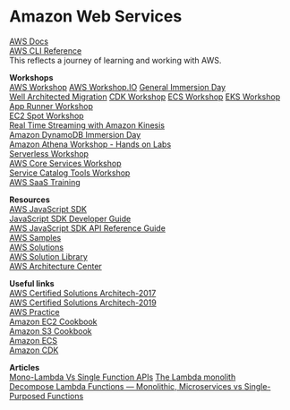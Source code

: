 # Amazon Web Services
[AWS Docs](https://docs.aws.amazon.com/)  
[AWS CLI Reference](https://awscli.amazonaws.com/v2/documentation/api/latest/reference/index.html)  
This reflects a journey of learning and working with AWS.  

__Workshops__  
[AWS Workshop](https://workshops.aws/)
[AWS Workshop.IO](https://awsworkshop.io/)
[General Immersion Day](https://catalog.workshops.aws/general-immersionday/en-US)  
[Well Architected Migration](https://catalog.workshops.aws/well-architected-migration/en-US)
[CDK Workshop](https://cdkworkshop.com/)
[ECS Workshop](https://ecsworkshop.com/)
[EKS Workshop](https://eksworkshop.com/)  
[App Runner Workshop](https://www.apprunnerworkshop.com/)  
[EC2 Spot Workshop](https://ec2spotworkshops.com/)  
[Real Time Streaming with Amazon Kinesis](https://catalog.us-east-1.prod.workshops.aws/workshops/2300137e-f2ac-4eb9-a4ac-3d25026b235f/en-US)  
[Amazon DynamoDB Immersion Day](https://catalog.workshops.aws/dynamodb-labs/en-US)   
[Amazon Athena Workshop - Hands on Labs](https://catalog.us-east-1.prod.workshops.aws/workshops/9981f1a1-abdc-49b5-8387-cb01d238bb78/en-US)    
[Serverless Workshop](https://aws.amazon.com/serverless-workshops/)  
[AWS Core Services Workshop](https://aws-core-services.ws.kabits.com/)  
[Service Catalog Tools Workshop](https://service-catalog-tools-workshop.com/)  
[AWS SaaS Training](https://aws.amazon.com/saas/training)  

__Resources__  
[AWS JavaScript SDK](https://aws.amazon.com/sdk-for-javascript/)   
[JavaScript SDK Developer Guide](https://docs.aws.amazon.com/sdk-for-javascript/v3/developer-guide/welcome.html)  
[AWS JavaScript SDK API Reference Guide](https://docs.aws.amazon.com/AWSJavaScriptSDK/v3/latest/index.html)   
[AWS Samples](https://github.com/aws-samples)   
[AWS Solutions](https://github.com/aws-solutions/)  
[AWS Solution Library](https://aws.amazon.com/solutions/)  
[AWS Architecture Center](https://aws.amazon.com/architecture)

__Useful links__   
[AWS Certified Solutions Architech-2017](https://github.com/Tochukz/Amazon-Web-Services/tree/master/AWS-Certified-Solutions-Architech-2017)  
[AWS Certified Solutions Architech-2019](https://github.com/Tochukz/Amazon-Web-Services/tree/master/AWS-Certified-Solutions-Architech-2019)  
[AWS Practice](https://github.com/Tochukz/AWS-Practice)   
[Amazon EC2 Cookbook](https://github.com/Tochukz/Amazon-EC2-Cookbook)  
[Amazon S3 Cookbook](https://github.com/Tochukz/Amazon-S3-Cookbook)  
[Amazon ECS](https://github.com/Tochukz/Amazon-ECS)   
[Amazon CDK](https://github.com/Tochukz/Amazon-CDK)


__Articles__  
[Mono-Lambda Vs Single Function APIs](https://aaronstuyvenberg.com/posts/monolambda-vs-individual-function-api)
[The Lambda monolith](https://docs.aws.amazon.com/lambda/latest/operatorguide/monolith.html)  
[Decompose Lambda Functions — Monolithic, Microservices vs Single-Purposed Functions](https://medium.com/aws-serverless-microservices-with-patterns-best/decompose-lambda-functions-monolithic-microservices-vs-single-purposed-functions-f4b87465cb36)
